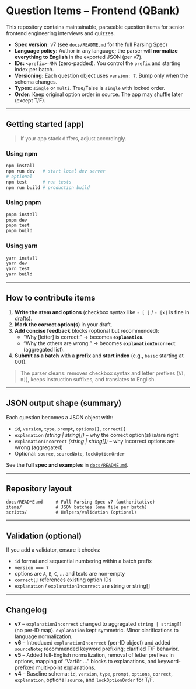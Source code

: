 # Question Items – Frontend (QBank)

This repository contains maintainable, parseable question items for senior frontend engineering interviews and quizzes.

- **Spec version:** v7 (see [`docs/README.md`](docs/README.md) for the full Parsing Spec)
- **Language policy:** Author in any language; the parser will **normalize everything to English** in the exported JSON (per v7).
- **IDs:** `<prefix>-NNN` (zero-padded). You control the `prefix` and starting index per batch.
- **Versioning:** Each question object uses `version: 7`. Bump only when the schema changes.
- **Types:** `single` or `multi`. True/False is `single` with locked order.
- **Order:** Keep original option order in source. The app may shuffle later (except T/F).

---

## Getting started (app)

> If your app stack differs, adjust accordingly.

### Using npm
```bash
npm install
npm run dev   # start local dev server
# optional
npm test      # run tests
npm run build # production build
```

### Using pnpm
```bash
pnpm install
pnpm dev
pnpm test
pnpm build
```

### Using yarn
```bash
yarn install
yarn dev
yarn test
yarn build
```

---

## How to contribute items

1) **Write the stem and options** (checkbox syntax like `- [ ]` / `- [x]` is fine in drafts).
2) **Mark the correct option(s)** in your draft.
3) **Add concise feedback** blocks (optional but recommended):  
   - “Why [letter] is correct:” → becomes **`explanation`**.  
   - “Why the others are wrong:” → becomes **`explanationIncorrect`** (aggregated list).  
4) **Submit as a batch** with a **prefix** and **start index** (e.g., `basic` starting at 001).

> The parser cleans: removes checkbox syntax and letter prefixes (`A)`, `B)`), keeps instruction suffixes, and translates to English.

---

## JSON output shape (summary)

Each question becomes a JSON object with:

- `id`, `version`, `type`, `prompt`, `options[]`, `correct[]`
- `explanation` *(string | string[])* – why the correct option(s) is/are right
- `explanationIncorrect` *(string | string[])* – why incorrect options are wrong (aggregated)
- Optional: `source`, `sourceNote`, `lockOptionOrder`

See the **full spec and examples** in [`docs/README.md`](docs/README.md).

---

## Repository layout

```
docs/README.md     # Full Parsing Spec v7 (authoritative)
items/             # JSON batches (one file per batch)
scripts/           # Helpers/validation (optional)
```

---

## Validation (optional)

If you add a validator, ensure it checks:
- `id` format and sequential numbering within a batch prefix
- `version === 7`
- options are `A`, `B`, `C`, … and texts are non-empty
- `correct[]` references existing option IDs
- `explanation` / `explanationIncorrect` are string or string[]

---

## Changelog

- **v7** – `explanationIncorrect` changed to aggregated `string | string[]` (no per-ID map). `explanation` kept symmetric. Minor clarifications to language normalization.
- **v6** – Introduced `explanationIncorrect` (per-ID object) and added `sourceNote`; recommended keyword prefixing; clarified T/F behavior.
- **v5** – Added full-English normalization, removal of letter prefixes in options, mapping of “Varför …” blocks to explanations, and keyword-prefixed multi-point explanations.
- **v4** – Baseline schema: `id`, `version`, `type`, `prompt`, `options`, `correct`, `explanation`, optional `source`, and `lockOptionOrder` for T/F.
